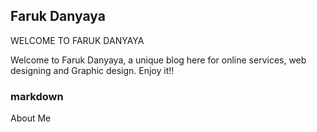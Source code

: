 ## Faruk Danyaya 

WELCOME TO FARUK DANYAYA
 
 Welcome to Faruk Danyaya, a unique blog here for online services, web designing and Graphic design.  Enjoy it!!
 
 ### markdown
 
 About Me
